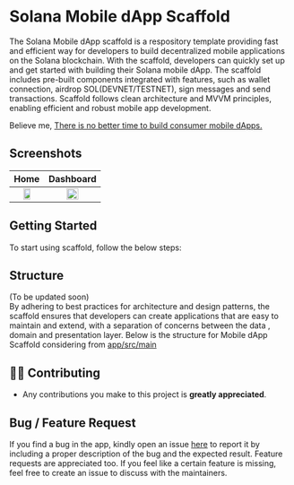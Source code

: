 # Solana Mobile dApp Scaffold
The Solana Mobile dApp scaffold is a respository template providing fast and efficient way for developers to build decentralized mobile applications on the Solana blockchain. With the scaffold, developers can quickly set up and get started with building their Solana mobile dApp. The scaffold includes pre-built components integrated with features, such as wallet connection, airdrop SOL(DEVNET/TESTNET), sign messages and send transactions.
Scaffold follows clean architecture and MVVM principles, enabling efficient and robust mobile app development.

Believe me, [There is no better time to build consumer mobile dApps.](https://twitter.com/intent/tweet?text=There%20is%20no%20better%20time%20to%20build%20consumer%20mobile%20dApps.%0a%0aStart%20building%3A%20&url=https%3A%2F%2Fgithub.com%2Fcdhiraj40%2Fmobile-dapp-scaffold%2F)

## Screenshots
| Home | Dashboard |
| :--: | :-------: |
| <img src="https://user-images.githubusercontent.com/75211982/232579436-c54da8e8-ee31-465c-a921-9227bedc34c0.png" width="50%"> | <img src="https://user-images.githubusercontent.com/75211982/232579459-c5858817-52bb-4382-9d77-4cd989cdc860.png" width="50%"> |

## Getting Started 

To start using scaffold, follow the below steps:


## Structure
(To be updated soon)  
By adhering to best practices for architecture and design patterns, the scaffold ensures that developers can create applications that are easy to maintain and extend, with a separation of concerns between the data , domain and presentation layer. Below is the structure for Mobile dApp Scaffold considering from [app/src/main](https://github.com/cdhiraj40/mobile-dapp-scaffold/tree/main/app/src/main)


## 👨‍💻 Contributing

- Any contributions you make to this project is **greatly appreciated**.

## Bug / Feature Request

If you find a bug in the app, kindly open an issue [here](https://github.com/cdhiraj40/mobile-dapp-scaffold/issues/new) to report it by
including a proper description of the bug and the expected result. Feature requests are appreciated too. If you feel like a certain feature is missing, feel free to create an issue to discuss with the maintainers.
